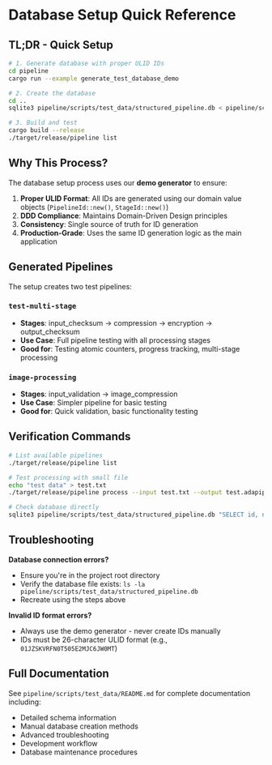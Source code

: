 # Database Setup Quick Reference

## TL;DR - Quick Setup

```bash
# 1. Generate database with proper ULID IDs
cd pipeline
cargo run --example generate_test_database_demo

# 2. Create the database
cd ..
sqlite3 pipeline/scripts/test_data/structured_pipeline.db < pipeline/scripts/test_data/generated_database.sql

# 3. Build and test
cargo build --release
./target/release/pipeline list
```

## Why This Process?

The database setup process uses our **demo generator** to ensure:

1. **Proper ULID Format**: All IDs are generated using our domain value objects (`PipelineId::new()`, `StageId::new()`)
2. **DDD Compliance**: Maintains Domain-Driven Design principles
3. **Consistency**: Single source of truth for ID generation
4. **Production-Grade**: Uses the same ID generation logic as the main application

## Generated Pipelines

The setup creates two test pipelines:

### `test-multi-stage`
- **Stages**: input_checksum → compression → encryption → output_checksum
- **Use Case**: Full pipeline testing with all processing stages
- **Good for**: Testing atomic counters, progress tracking, multi-stage processing

### `image-processing`
- **Stages**: input_validation → image_compression
- **Use Case**: Simpler pipeline for basic testing
- **Good for**: Quick validation, basic functionality testing

## Verification Commands

```bash
# List available pipelines
./target/release/pipeline list

# Test processing with small file
echo "test data" > test.txt
./target/release/pipeline process --input test.txt --output test.adapipe --pipeline "test-multi-stage"

# Check database directly
sqlite3 pipeline/scripts/test_data/structured_pipeline.db "SELECT id, name FROM pipelines;"
```

## Troubleshooting

**Database connection errors?**
- Ensure you're in the project root directory
- Verify the database file exists: `ls -la pipeline/scripts/test_data/structured_pipeline.db`
- Recreate using the steps above

**Invalid ID format errors?**
- Always use the demo generator - never create IDs manually
- IDs must be 26-character ULID format (e.g., `01JZSKVRFN0T505E2MJC6JW0MT`)

## Full Documentation

See `pipeline/scripts/test_data/README.md` for complete documentation including:
- Detailed schema information
- Manual database creation methods
- Advanced troubleshooting
- Development workflow
- Database maintenance procedures
